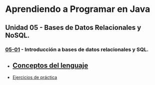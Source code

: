 # Aprendiendo a Programar en Java
## Unidad 05 - Bases de Datos Relacionales y NoSQL.
### [05-01](clase33) - Introducción a bases de datos relacionales y SQL.
- [Conceptos del lenguaje](clase33/conceptos_lenguaje.ipynb)
  - 
- [Ejercicios de práctica](ejercicios.md)